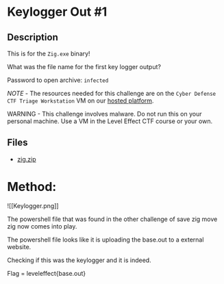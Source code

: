 # Keylogger Out #1

## Description

This is for the `Zig.exe` binary!

What was the file name for the first key logger output?

Password to open archive: `infected`

*NOTE* - The resources needed for this challenge are on the `Cyber Defense CTF Triage Workstation` VM on our [hosted platform](https://training.leveleffect.com/courses/f4a9466f-edb0-42ff-bb0e-a95af2b05de5).

WARNING - This challenge involves malware. Do not run this on your personal machine. Use a VM in the Level Effect CTF course or your own. 

## Files

* [zig.zip](files/zig.zip)

# Method:

![[Keylogger.png]]

The powershell file that was found in the other challenge of save zig move zig now comes into play.

The powershell file looks like it is uploading the base.out to a external website.

Checking if this was the keylogger and it is indeed.

Flag = leveleffect{base.out}